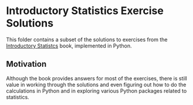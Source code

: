 # Introductory Statistics Exercise Solutions

This folder contains a subset of the solutions to exercises from the [Introductory
Statistcs](https://saylordotorg.github.io/text_introductory-statistics/) book, implemented in Python.

## Motivation

Although the book provides answers for most of the exercises, there is still value in working
through the solutions and even figuring out how to do the calculations in Python and in exploring
various Python packages related to statistics.
